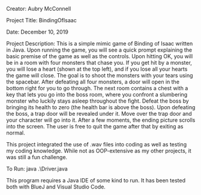 Creator: Aubry McConnell

Project Title: BindingOfIsaac

Date: December 10, 2019

Project Description: This is a simple mimic game of Binding of Isaac written in Java. Upon running the game, you will see a quick prompt explaining the basic premise of the game as well as the controls. Upon hitting OK, you will be in a room with four monsters that chase you. If you get hit by a monster, you will lose a heart (shown at the top left), and if you lose all your hearts the game will close. The goal is to shoot the monsters with your tears using the spacebar. After defeating all four monsters, a door will open in the bottom right for you to go through. The next room contains a chest with a key that lets you go into the boss room, where you confront a slumbering monster who luckily stays asleep throughout the fight. Defeat the boss by bringing its health to zero (the health bar is above the boss). Upon defeating the boss, a trap door will be revealed under it. Move over the trap door and your character will go into it. After a few moments, the ending picture scrolls into the screen. The user is free to quit the game after that by exiting as normal.

This project integrated the use of .wav files into coding as well as testing my coding knowledge. While not as OOP-extensive as my other projects, it was still a fun challenge.

To Run: java .\Driver.java

This program requires a Java IDE of some kind to run. It has been tested both with BlueJ and Visual Studio Code.
